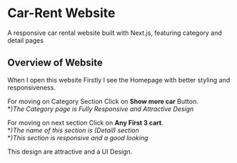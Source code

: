 # Car-Rent Website

A responsive car rental website built with Next.js, featuring category and detail pages

## Overview of Website

When I open this website Firstly I see the Homepage with better styling and responsiveness.

For moving on Category Section Click on **Show more car** Button.  
 **)The Category page is Fully Responsive and Attractive Design*

For moving on next section Click on **Any First 3 cart**.  
 **)The name of this section is (Detail) section*  
 **)This section is responsive and a good looking*

This design are attractive and a UI Design.